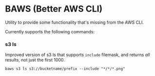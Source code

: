 # BAWS (Better AWS CLI)

Utility to provide some functionality that's missing from the AWS CLI.

Currently supports the following commands:

### s3 ls

Improved version of s3 ls that supports `include` filemask, and returns
*all* results, not just the first 1000.

`
baws s3 ls s3://bucketname/prefix --include "*/*/*.png"
`

